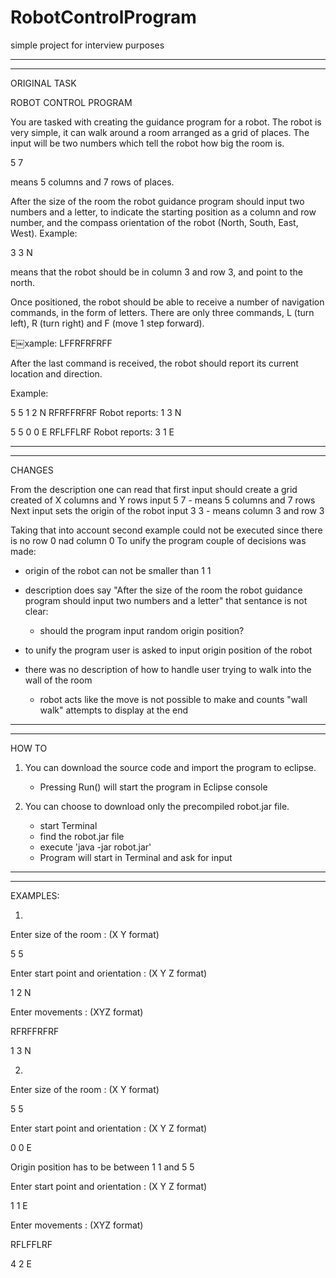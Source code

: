 # RobotControlProgram
simple project for interview purposes

--------------------------------------------------------------------------------------
--------------------------------------------------------------------------------------

ORIGINAL TASK

ROBOT CONTROL PROGRAM

You are tasked with creating the guidance program for a robot. The robot is very simple, it can walk around a room arranged as a grid of places. The input will be two numbers which tell the robot how big the room is.

  5 7

means 5 columns and 7 rows of places.

After the size of the room the robot guidance program should input two numbers and a letter, to indicate the starting position as a column and row number, and the compass orientation of the robot (North, South, East, West). Example:

  3 3 N

means that the robot should be in column 3 and row 3, and point to the north. 

Once positioned, the robot should be able to receive a number of navigation commands, in the form of letters. There are only three commands, L (turn left), R (turn right) and F (move 1 step forward).

E￼xample:  LFFRFRFRFF

After the last command is received, the robot should report its current location and direction.

Example:

5 5
1 2 N 
RFRFFRFRF 
Robot reports: 1 3 N

5 5
0 0 E
RFLFFLRF
Robot reports: 3 1 E

--------------------------------------------------------------------------------------
--------------------------------------------------------------------------------------

CHANGES

From the description one can read that first input should create a grid created of X columns and Y rows
input 5 7 - means 5 columns and 7 rows
Next input sets the origin of the robot
input 3 3 - means column 3 and row 3

Taking that into account second example could not be executed since there is no row 0 nad column 0
To unify the program couple of decisions was made:
- origin of the robot can not be smaller than 1 1

- description does say "After the size of the room the robot guidance program should input two numbers and a letter" that sentance is not clear:
    - should the program input random origin position?
- to unify the program user is asked to input origin position of the robot

- there was no description of how to handle user trying to walk into the wall of the room
    - robot acts like the move is not possible to make and counts "wall walk" attempts to display at the end 

--------------------------------------------------------------------------------------
--------------------------------------------------------------------------------------

HOW TO

1. You can download the source code and import the program to eclipse. 
    - Pressing Run() will start the program in Eclipse console
    
2.  You can choose to download only the precompiled robot.jar file.
    - start Terminal
    - find the robot.jar file
    - execute 'java -jar robot.jar'
    - Program will start in Terminal and ask for input

--------------------------------------------------------------------------------------
--------------------------------------------------------------------------------------

EXAMPLES:

1.

  Enter size of the room :  (X Y format)

  5 5 

  Enter start point and orientation :  (X Y Z format)

  1 2 N

  Enter movements :  (XYZ format)

  RFRFFRFRF

  1 3 N

2.

  Enter size of the room :  (X Y format)  
  
  5 5 
  
  Enter start point and orientation :  (X Y Z format) 
 
  0 0 E 
 
  Origin position has to be between 1 1 and 5 5 
  
  Enter start point and orientation :  (X Y Z format) 
  
  1 1 E 
  
  Enter movements :  (XYZ format) 
  
  RFLFFLRF  
  
  4 2 E 



